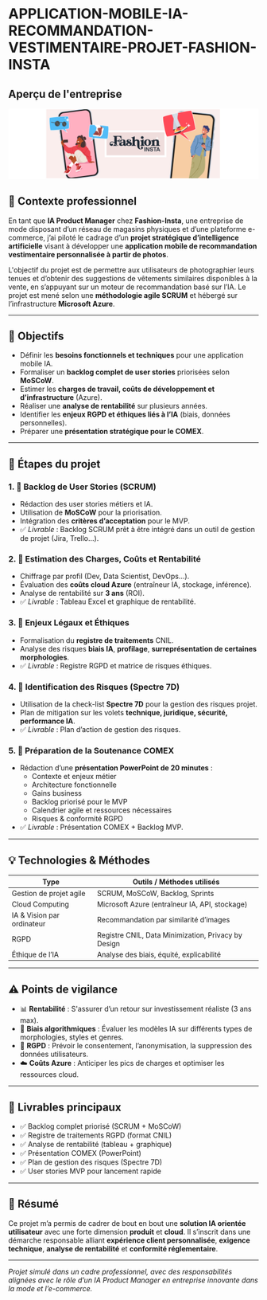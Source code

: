 # APPLICATION-MOBILE-IA-RECOMMANDATION-VESTIMENTAIRE-PROJET-FASHION-INSTA

## Aperçu de l'entreprise

![Aperçu du site web](images/DS_projet10.PNG)

## 👗 Contexte professionnel

En tant que **IA Product Manager** chez **Fashion-Insta**, une entreprise de mode disposant d’un réseau de magasins physiques et d’une plateforme e-commerce, j’ai piloté le cadrage d’un **projet stratégique d’intelligence artificielle** visant à développer une **application mobile de recommandation vestimentaire personnalisée à partir de photos**.

L'objectif du projet est de permettre aux utilisateurs de photographier leurs tenues et d’obtenir des suggestions de vêtements similaires disponibles à la vente, en s’appuyant sur un moteur de recommandation basé sur l’IA. Le projet est mené selon une **méthodologie agile SCRUM** et hébergé sur l’infrastructure **Microsoft Azure**.

---

## 🎯 Objectifs

- Définir les **besoins fonctionnels et techniques** pour une application mobile IA.
- Formaliser un **backlog complet de user stories** priorisées selon **MoSCoW**.
- Estimer les **charges de travail, coûts de développement et d’infrastructure** (Azure).
- Réaliser une **analyse de rentabilité** sur plusieurs années.
- Identifier les **enjeux RGPD et éthiques liés à l’IA** (biais, données personnelles).
- Préparer une **présentation stratégique pour le COMEX**.

---

## 🧩 Étapes du projet

### 1. 🔹 Backlog de User Stories (SCRUM)
- Rédaction des user stories métiers et IA.
- Utilisation de **MoSCoW** pour la priorisation.
- Intégration des **critères d’acceptation** pour le MVP.
- ✅ *Livrable* : Backlog SCRUM prêt à être intégré dans un outil de gestion de projet (Jira, Trello…).

### 2. 🔹 Estimation des Charges, Coûts et Rentabilité
- Chiffrage par profil (Dev, Data Scientist, DevOps…).
- Évaluation des **coûts cloud Azure** (entraîneur IA, stockage, inférence).
- Analyse de rentabilité sur **3 ans** (ROI).
- ✅ *Livrable* : Tableau Excel et graphique de rentabilité.

### 3. 🔹 Enjeux Légaux et Éthiques
- Formalisation du **registre de traitements** CNIL.
- Analyse des risques **biais IA**, **profilage**, **surreprésentation de certaines morphologies**.
- ✅ *Livrable* : Registre RGPD et matrice de risques éthiques.

### 4. 🔹 Identification des Risques (Spectre 7D)
- Utilisation de la check-list **Spectre 7D** pour la gestion des risques projet.
- Plan de mitigation sur les volets **technique, juridique, sécurité, performance IA**.
- ✅ *Livrable* : Plan d’action de gestion des risques.

### 5. 🔹 Préparation de la Soutenance COMEX
- Rédaction d’une **présentation PowerPoint de 20 minutes** :
  - Contexte et enjeux métier
  - Architecture fonctionnelle
  - Gains business
  - Backlog priorisé pour le MVP
  - Calendrier agile et ressources nécessaires
  - Risques & conformité RGPD
- ✅ *Livrable* : Présentation COMEX + Backlog MVP.

---

## 💡 Technologies & Méthodes

| Type                        | Outils / Méthodes utilisés                        |
|----------------------------|--------------------------------------------------|
| Gestion de projet agile    | SCRUM, MoSCoW, Backlog, Sprints                  |
| Cloud Computing            | Microsoft Azure (entraîneur IA, API, stockage)  |
| IA & Vision par ordinateur | Recommandation par similarité d’images          |
| RGPD                       | Registre CNIL, Data Minimization, Privacy by Design |
| Éthique de l’IA            | Analyse des biais, équité, explicabilité        |

---

## ⚠️ Points de vigilance

- 📊 **Rentabilité** : S'assurer d’un retour sur investissement réaliste (3 ans max).
- 🧠 **Biais algorithmiques** : Évaluer les modèles IA sur différents types de morphologies, styles et genres.
- 🔐 **RGPD** : Prévoir le consentement, l’anonymisation, la suppression des données utilisateurs.
- ☁️ **Coûts Azure** : Anticiper les pics de charges et optimiser les ressources cloud.

---

## 📎 Livrables principaux

- ✅ Backlog complet priorisé (SCRUM + MoSCoW)
- ✅ Registre de traitements RGPD (format CNIL)
- ✅ Analyse de rentabilité (tableau + graphique)
- ✅ Présentation COMEX (PowerPoint)
- ✅ Plan de gestion des risques (Spectre 7D)
- ✅ User stories MVP pour lancement rapide

---

## 📌 Résumé

Ce projet m’a permis de cadrer de bout en bout une **solution IA orientée utilisateur** avec une forte dimension **produit** et **cloud**. Il s’inscrit dans une démarche responsable alliant **expérience client personnalisée**, **exigence technique**, **analyse de rentabilité** et **conformité réglementaire**.

---

*Projet simulé dans un cadre professionnel, avec des responsabilités alignées avec le rôle d’un IA Product Manager en entreprise innovante dans la mode et l’e-commerce.*
